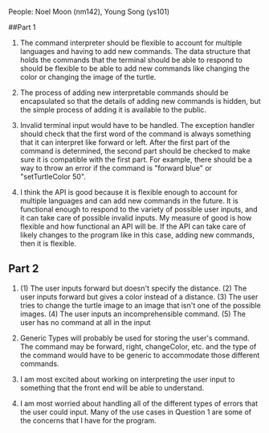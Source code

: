 People: Noel Moon (nm142), Young Song (ys101)

##Part 1

1. The command interpreter should be flexible to account for multiple languages and having to add new commands. The data structure that holds the commands that the terminal should be able to respond to should be flexible to be able to add new commands like changing the color or changing the image of the turtle.

2. The process of adding new interpretable commands should be encapsulated so that the details of adding new commands is hidden, but the simple process of adding it is available to the public.

3. Invalid terminal input would have to be handled. The exception handler should check that the first word of the command is always something that it can interpret like forward or left. After the first part of the command is determined, the second part should be checked to make sure it is compatible with the first part. For example, there should be a way to throw an error if the command is "forward blue" or "setTurtleColor 50".

4. I think the API is good because it is flexible enough to account for multiple languages and can add new commands in the future. It is functional enough to respond to the variety of possible user inputs, and it can take care of possible invalid inputs. My measure of good is how flexible and how functional an API will be. If the API can take care of likely changes to the program like in this case, adding new commands, then it is flexible.

## Part 2

1. (1) The user inputs forward but doesn't specify the distance. (2) The user inputs forward but gives a color instead of a distance. (3) The user tries to change the turtle image to an image that isn't one of the possible images. (4) The user inputs an incomprehensible command. (5) The user has no command at all in the input

2. Generic Types will probably be used for storing the user's command. The command may be forward, right, changeColor, etc. and the type of the command would have to be generic to accommodate those different commands. 

3. I am most excited about working on interpreting the user input to something that the front end will be able to understand.

4. I am most worried about handling all of the different types of errors that the user could input. Many of the use cases in Question 1 are some of the concerns that I have for the program.